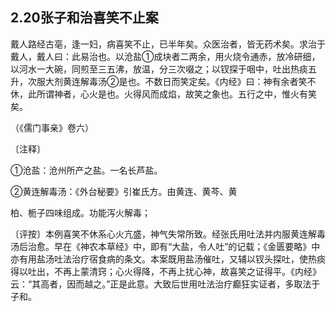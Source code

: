 ## 2.20张子和治喜笑不止案

戴人路经古亳，逢一妇，病喜笑不止，已半年矣。众医治者，皆无药术矣。求治于戴人，戴人曰：此易治也。以沧盐①成块者二两余，用火烧令通赤，放冷研细，以河水一大碗，同煎至三五沸，放温，分三次啜之；以钗探于咽中，吐出热痰五升，次服大剂黄连解毒汤②是也。不数日而笑定矣。《内经》曰：神有余者笑不休，此所谓神者，心火是也。火得风而成焰，故笑之象也。五行之中，惟火有笑矣。

（《儒门事亲》卷六）

〔注释〕

①沧盐：沧州所产之盐。一名长芦盐。

②黄连解毒汤：《外台秘要》引崔氏方。由黄连、黄芩、黄

柏、栀子四味组成。功能泻火解毒；

〔评按〕本例喜笑不休系心火亢盛，神气失常所致。经张氏用吐法并内服黄连解毒汤后治愈。早在《神农本草经》中，即有“大盐，令人吐”的记载；《金匮要略》中亦有用盐汤吐法治疗宿食病的条文。本案既用盐汤催吐，又辅以钗头探吐，使热痰得以吐出，不再上蒙清窍；心火得降，不再上扰心神，故喜笑之证得平。《内经》云：“其高者，因而越之。”正是此意。大致后世用吐法治疗癫狂实证者，多取法于子和。